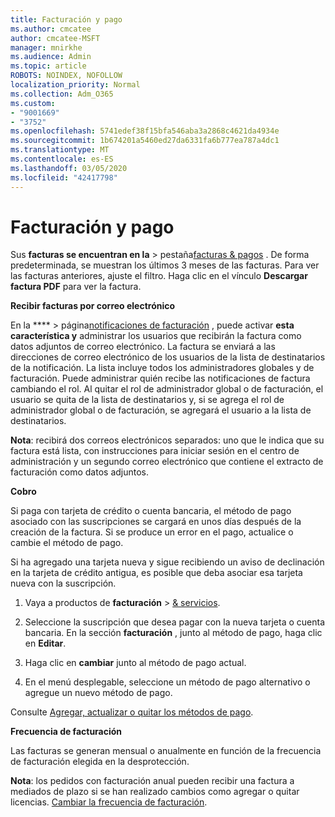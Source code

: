 ```yaml
---
title: Facturación y pago
ms.author: cmcatee
author: cmcatee-MSFT
manager: mnirkhe
ms.audience: Admin
ms.topic: article
ROBOTS: NOINDEX, NOFOLLOW
localization_priority: Normal
ms.collection: Adm_O365
ms.custom:
- "9001669"
- "3752"
ms.openlocfilehash: 5741edef38f15bfa546aba3a2868c4621da4934e
ms.sourcegitcommit: 1b674201a5460ed27da6331fa6b777ea787a4dc1
ms.translationtype: MT
ms.contentlocale: es-ES
ms.lasthandoff: 03/05/2020
ms.locfileid: "42417798"
---
```

# <a name="billing-and-payment"></a>Facturación y pago

Sus **facturas se encuentran en la** > pestaña[facturas & pagos](https://go.microsoft.com/fwlink/p/?linkid=848039) .  De forma predeterminada, se muestran los últimos 3 meses de las facturas.  Para ver las facturas anteriores, ajuste el filtro.  Haga clic en el vínculo **Descargar factura PDF** para ver la factura.

**Recibir facturas por correo electrónico**

En la **** > página[notificaciones de facturación](https://go.microsoft.com/fwlink/p/?linkid=853212) , puede activar **esta característica y** administrar los usuarios que recibirán la factura como datos adjuntos de correo electrónico. La factura se enviará a las direcciones de correo electrónico de los usuarios de la lista de destinatarios de la notificación. La lista incluye todos los administradores globales y de facturación.  Puede administrar quién recibe las notificaciones de factura cambiando el rol.  Al quitar el rol de administrador global o de facturación, el usuario se quita de la lista de destinatarios y, si se agrega el rol de administrador global o de facturación, se agregará el usuario a la lista de destinatarios.

**Nota**: recibirá dos correos electrónicos separados: uno que le indica que su factura está lista, con instrucciones para iniciar sesión en el centro de administración y un segundo correo electrónico que contiene el extracto de facturación como datos adjuntos.

**Cobro**

Si paga con tarjeta de crédito o cuenta bancaria, el método de pago asociado con las suscripciones se cargará en unos días después de la creación de la factura.  Si se produce un error en el pago, actualice o cambie el método de pago. 

Si ha agregado una tarjeta nueva y sigue recibiendo un aviso de declinación en la tarjeta de crédito antigua, es posible que deba asociar esa tarjeta nueva con la suscripción.

1. Vaya a productos de **facturación** > [& servicios](https://go.microsoft.com/fwlink/p/?linkid=842054).

2. Seleccione la suscripción que desea pagar con la nueva tarjeta o cuenta bancaria. En la sección **facturación** , junto al método de pago, haga clic en **Editar**.

3. Haga clic en **cambiar** junto al método de pago actual.

4. En el menú desplegable, seleccione un método de pago alternativo o agregue un nuevo método de pago.

Consulte [Agregar, actualizar o quitar los métodos de pago](https://go.microsoft.com/fwlink/?linkid=2118133).

**Frecuencia de facturación**

Las facturas se generan mensual o anualmente en función de la frecuencia de facturación elegida en la desprotección.  

**Nota**: los pedidos con facturación anual pueden recibir una factura a mediados de plazo si se han realizado cambios como agregar o quitar licencias.  [Cambiar la frecuencia de facturación](https://go.microsoft.com/fwlink/?linkid=2119148).
